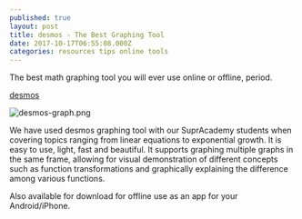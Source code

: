 ```yaml
---
published: true
layout: post
title: desmos - The Best Graphing Tool
date: 2017-10-17T06:55:08.000Z
categories: resources tips online tools
---
```

The best math graphing tool you will ever use online or offline, period. 

[desmos](https://www.desmos.com/ "Desmos Graphing")

![desmos-graph.png]({{"/assets/posts/desmos-graph.png"}})


We have used desmos graphing tool with our SuprAcademy students when covering topics ranging from linear equations to exponential growth. It is easy to use, light, fast and beautiful. It supports graphing multiple graphs in the same frame, allowing for visual demonstration of different concepts such as function transformations and graphically explaining the difference among various functions. 

Also available for download for offline use as an app for your Android/iPhone.
